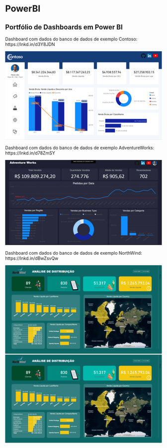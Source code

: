 # PowerBI
## Portfólio de Dashboards em Power BI

<p>Dashboard com dados do banco de dados de exemplo Contoso: https://lnkd.in/d3Y8JDN</p>
<img src="https://github.com/flavioclobo/flavioclobo/blob/main/Contoso%20(Spark).png">
<p>Dashboard com dados do banco de dados de exemplo AdventureWorks: https://lnkd.in/d78ZmSY</p>
<img src="https://github.com/flavioclobo/flavioclobo/blob/main/Adventure%20Works%20(dark).jpg">
<p>Dashboard com dados do banco de dados de exemplo NorthWind: https://lnkd.in/dBwZsvQw</p>
<img src="https://github.com/flavioclobo/flavioclobo/blob/main/thumbnail_NorthWind_green.png">
<a href="https://lnkd.in/d78ZmSY" target="_blank"><img src="https://github.com/flavioclobo/flavioclobo/blob/main/thumbnail_NorthWind_green.png"></a>
